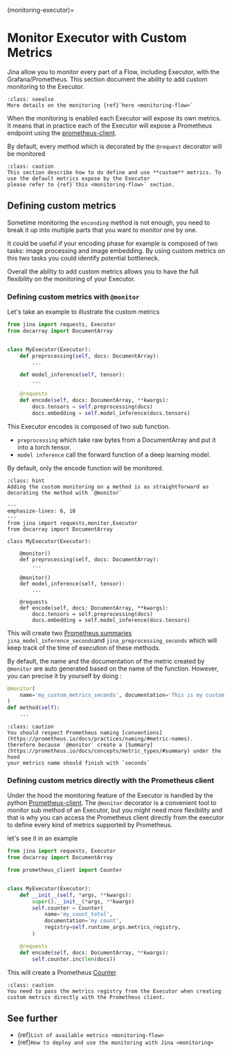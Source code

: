 (monitoring-executor)=
# Monitor Executor with Custom Metrics

Jina allow you to monitor every part of a Flow, including Executor, with the Grafana/Prometheus.
This section document the ability to add custom monitoring to the Executor.

```{admonition} Full detail on monitoring
:class: seealso
More details on the monitoring {ref}`here <monitoring-flow>`
```

When the monitoring is enabled each Executor will expose its 
own metrics. It means that in practice each of the Executor will expose a Prometheus endpoint using the [prometheus-client](https://github.com/prometheus/client_python).

By default, every method which is decorated by the `@request` decorator will be monitored

````{admonition} Only use this feature to do custom monitoring
:class: caution
This section describe how to do define and use **custom** metrics. To use the default metrics expose by the Executor 
please refer to {ref}`this <monitoring-flow>` section.
````

## Defining custom metrics

Sometime monitoring the `enconding` method is not enough, you need to break it up into multiple parts that you want to 
monitor one by one.

It could be useful if your encoding phase for example is composed of two tasks: image processing and
image embedding. By using custom metrics on this two tasks you could identify potential bottleneck.

Overall the ability to add custom metrics allows you to have the full flexibility on the monitoring of your Executor.

### Defining custom metrics with `@monitor`

Let's take an example to illustrate the custom metrics

```python
from jina import requests, Executor
from docarray import DocumentArray


class MyExecutor(Executor):
    def preprocessing(self, docs: DocumentArray):
        ...

    def model_inference(self, tensor):
        ...

    @requests
    def encode(self, docs: DocumentArray, **kwargs):
        docs.tensors = self.preprocessing(docs)
        docs.embedding = self.model_inference(docs.tensors)
```

This Executor encodes is composed of two sub function.
* `preprocessing` which take raw bytes from a DocumentArray and put it into a torch tensor. 
* `model inference` call the forward function of a deep learning model.

By default, only the encode function will be monitored. 

````{admonition} Using @monitor
:class: hint
Adding the custom monitoring on a method is as straightforward as decorating the method with `@monitor` 
````

```{code-block} python
---
emphasize-lines: 6, 10
---
from jina import requests,monitor,Executor
from docarray import DocumentArray

class MyExecutor(Executor):

    @monitor()
    def preprocessing(self, docs: DocumentArray):
        ...

    @monitor()
    def model_inference(self, tensor):
        ...

    @requests
    def encode(self, docs: DocumentArray, **kwargs):
        docs.tensors = self.preprocessing(docs)
        docs.embedding = self.model_inference(docs.tensors)
```

This will create two [Prometheus summaries](https://prometheus.io/docs/concepts/metric_types/#summary)
`jina_model_inference_seconds`and `jina_preprocessing_seconds` which will keep track of the time of execution of these
methods.

By default, the name and the documentation of the metric created by `@monitor` are auto generated based on the name
of the function. However, you can precise it by yourself by doing :
```python
@monitor(
    name='my_custom_metrics_seconds', documentation='This is my custom documentation'
)
def method(self):
    ...
``` 

````{admonition} respect Prometheus naming
:class: caution
You should respect Prometheus naming [conventions](https://prometheus.io/docs/practices/naming/#metric-names). 
therefore because `@monitor` create a [Summary](https://prometheus.io/docs/concepts/metric_types/#summary) under the hood
your metrics name should finish with `seconds`
````

### Defining custom metrics directly with the Prometheus client

Under the hood the monitoring feature of the Executor is handled by the 
python [Prometheus-client](https://github.com/prometheus/client_python). The `@monitor` decorator is a convenient tool
to monitor sub method of an Executor, but you might need more flexibility and that is why you can access the Prometheus
client directly from the executor to define every kind of metrics supported by Prometheus.

let's see it in an example

```python
from jina import requests, Executor
from docarray import DocumentArray

from prometheus_client import Counter


class MyExecutor(Executor):
    def __init__(self, *args, **kwargs):
        super().__init__(*args, **kwargs)
        self.counter = Counter(
            name='my_count_total',
            documentation='my count',
            registry=self.runtime_args.metrics_registry,
        )

    @requests
    def encode(self, docs: DocumentArray, **kwargs):
        self.counter.inc(len(docs))
```

This will create a Prometheus [Counter](https://prometheus.io/docs/concepts/metric_types/#counter). 

````{admonition} Directly using the Prometheus client
:class: caution
You need to pass the metrics registry from the Executor when creating custom metrics directly with the Prometheus client.
````


## See further

- {ref}`List of available metrics <monitoring-flow>`
- {ref}`How to deploy and use the monitoring with Jina <monitoring>`
